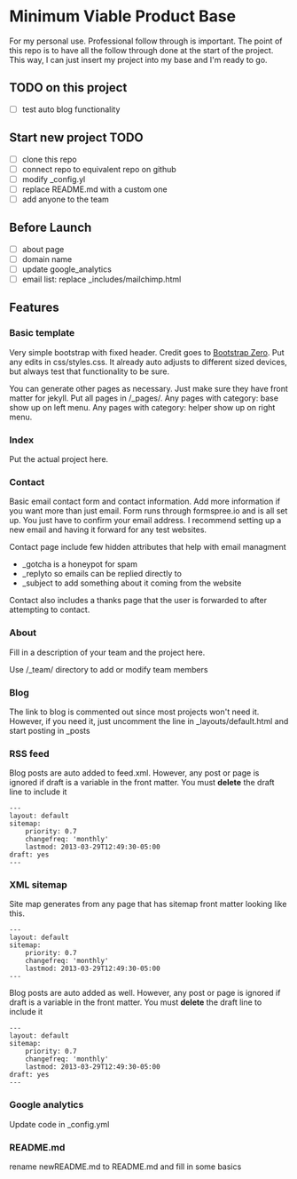 # Minimum Viable Product Base

For my personal use. Professional follow through is important. The point of this repo is to have all the follow through done at the start of the project. This way, I can just insert my project into my base and I'm ready to go.

## TODO on this project

 - [ ] test auto blog functionality

## Start new project TODO

 - [ ] clone this repo
 - [ ] connect repo to equivalent repo on github
 - [ ] modify _config.yl
 - [ ] replace README.md with a custom one
 - [ ] add anyone to the team

## Before Launch

 - [ ] about page
 - [ ] domain name
 - [ ] update google_analytics
 - [ ] email list: replace _includes/mailchimp.html

## Features

### Basic template

Very simple bootstrap with fixed header. Credit goes to [Bootstrap Zero](https://www.bootstrapzero.com/bootstrap-template/basic). Put any edits in css/styles.css. It already auto adjusts to different sized devices, but always test that functionality to be sure.

You can generate other pages as necessary. Just make sure they have front matter for jekyll. Put all pages in /_pages/. Any pages with category: base show up on left menu. Any pages with category: helper show up on right menu.

### Index

Put the actual project here. 

### Contact

Basic email contact form and contact information. Add more information if you want more than just email. Form runs through formspree.io and is all set up. You just have to confirm your email address. I recommend setting up a new email and having it forward for any test websites.

Contact page include few hidden attributes that help with email managment
 - _gotcha is a honeypot for spam
 - _replyto so emails can be replied directly to
 - _subject to add something about it coming from the website

Contact also includes a thanks page that the user is forwarded to after attempting to contact.

### About

Fill in a description of your team and the project here.

Use /_team/ directory to add or modify team members

### Blog

The link to blog is commented out since most projects won't need it. However, if you need it, just uncomment the line in _layouts/default.html and start posting in _posts

### RSS feed

Blog posts are auto added to feed.xml. However, any post or page is ignored if draft is a variable in the front matter. You must **delete** the draft line to include it
```
---
layout: default
sitemap:
    priority: 0.7
    changefreq: 'monthly'
    lastmod: 2013-03-29T12:49:30-05:00
draft: yes
---
```


### XML sitemap

Site map generates from any page that has sitemap front matter looking like this. 
```
---
layout: default
sitemap:
    priority: 0.7
    changefreq: 'monthly'
    lastmod: 2013-03-29T12:49:30-05:00
---
```

Blog posts are auto added as well. However, any post or page is ignored if draft is a variable in the front matter. You must **delete** the draft line to include it
```
---
layout: default
sitemap:
    priority: 0.7
    changefreq: 'monthly'
    lastmod: 2013-03-29T12:49:30-05:00
draft: yes
---
```

### Google analytics

Update code in _config.yml

### README.md

rename newREADME.md to README.md and fill in some basics